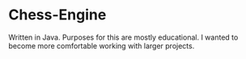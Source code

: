 # Chess-Engine
Written in Java.  Purposes for this are mostly educational.  I wanted to become more comfortable working with larger projects.

